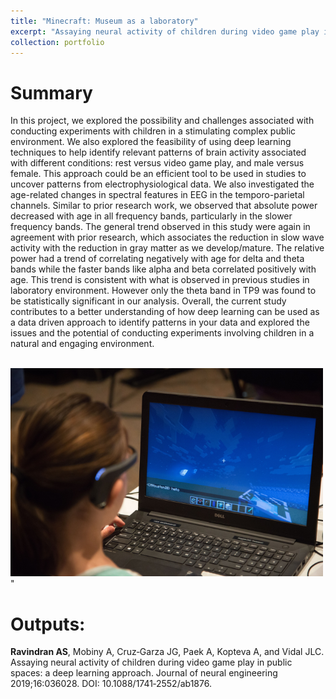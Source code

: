 ```yaml
---
title: "Minecraft: Museum as a laboratory"
excerpt: "Assaying neural activity of children during video game play in public spaces: a deep learning approach to uncover neural patterns in exploratory studies <br/><img src='/images/minecraft.png' width='500'/>"
collection: portfolio
---
```


# Summary
In this project, we explored the possibility and challenges
associated with conducting experiments with children in a
stimulating complex public environment. We also explored
the feasibility of using deep learning techniques to help identify
relevant patterns of brain activity associated with different
conditions: rest versus video game play, and male versus
female. This approach could be an efficient tool to be used
in studies to uncover patterns from electrophysiological data. We also investigated the age-related changes in spectral features
in EEG in the temporo-parietal channels. Similar to prior
research work, we observed that absolute power decreased
with age in all frequency bands, particularly in the slower
frequency bands. The general trend observed in
this study were again in agreement with prior research, which
associates the reduction in slow wave activity with the reduction
in gray matter as we develop/mature. The relative
power had a trend of correlating negatively with age for
delta and theta bands while the faster bands like alpha and
beta correlated positively with age. This trend is
consistent with what is observed in previous studies in laboratory environment. However
only the theta band in TP9 was found to be statistically significant
in our analysis. Overall, the current
study contributes to a better understanding of how deep
learning can be used as a data driven approach to identify patterns
in your data and explored the issues and the potential
of conducting experiments involving children in a natural
and engaging environment.

<br/><img src='/images/minecraft.png' width='500'/>"

# Outputs:
**Ravindran AS**, Mobiny A, Cruz‐Garza JG, Paek A, Kopteva A, and Vidal JLC. Assaying neural activity of
children during video game play in public spaces: a deep learning approach. Journal of neural engineering
2019;16:036028. DOI: 10.1088/1741‐2552/ab1876.

